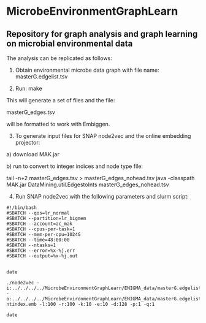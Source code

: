 # MicrobeEnvironmentGraphLearn

## Repository for graph analysis and graph learning on microbial environmental data


The analysis can be replicated as follows:

1. Obtain environmental microbe data graph with file name:
masterG.edgelist.tsv

2. Run:
make

This will generate a set of files and the file:

masterG_edges.tsv

will be formatted to work with Embiggen.

3. To generate input files for SNAP node2vec and the online embedding projector:

a) download MAK.jar

b) run to convert to integer indices and node type file:

tail -n+2 masterG_edges.tsv > masterG_edges_nohead.tsv
java -classpath MAK.jar DataMining.util.EdgestoInts masterG_edges_nohead.tsv

4. Run SNAP node2vec with the following parameters and slurm script:
```
#!/bin/bash
#SBATCH --qos=lr_normal
#SBATCH --partition=lr_bigmem
#SBATCH --account=ac_mak
#SBATCH --cpus-per-task=1
#SBATCH --mem-per-cpu=1024G
#SBATCH --time=48:00:00
#SBATCH --ntasks=1
#SBATCH --error=%x-%j.err
#SBATCH --output=%x-%j.out


date

./node2vec -i:../../../../MicrobeEnvironmentGraphLearn/ENIGMA_data/masterG.edgelist_intindex.txt -o:../../../../MicrobeEnvironmentGraphLearn/ENIGMA_data/masterG.edgelist_i
ntindex.emb -l:100 -r:100 -k:10 -e:10 -d:128 -p:1 -q:1

date
```




